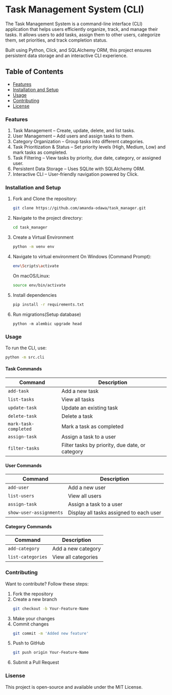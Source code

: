 # Task Management System (CLI)
The Task Management System is a command-line interface (CLI) application that helps users efficiently organize, track, and manage their tasks. It allows users to add tasks, assign them to other users, categorize them, set priorities, and track completion status.

Built using Python, Click, and SQLAlchemy ORM, this project ensures persistent data storage and an interactive CLI experience.

## Table of Contents
- [Features](#features)
- [Installation and Setup](#installation-and-setup)
- [Usage](#usage)
- [Contributing](#contributing)
- [License](#license)

### Features
1. Task Management – Create, update, delete, and list tasks.
2. User Management – Add users and assign tasks to them.
3. Category Organization – Group tasks into different categories.
4. Task Prioritization & Status – Set priority levels (High, Medium, Low) and mark tasks as completed.
5. Task Filtering – View tasks by priority, due date, category, or assigned user.
6. Persistent Data Storage – Uses SQLite with SQLAlchemy ORM.
7. Interactive CLI – User-friendly navigation powered by Click.

### Installation and Setup
1. Fork and Clone the repository:
    ```bash
    git clone https://github.com/amanda-odawa/task_manager.git
    ```
2. Navigate to the project directory:
    ```bash
    cd task_manager
    ```
3. Create a Virtual Environment
    ```bash
    python -m venv env
    ```
4. Navigate to virtual environment
    On Windows (Command Prompt):
    ```bash
    env\Scripts\activate
    ```
    On macOS/Linux:
    ```bash
    source env/bin/activate
    ```
5. Install dependencies
    ```bash
    pip install -r requirements.txt
    ```
6. Run migrations(Setup database)
    ```
    python -m alembic upgrade head
    ```

### Usage
To run the CLI, use:
 ```bash
python -m src.cli 
```
#### **Task Commands**
| Command                 | Description                                      |
|-------------------------|--------------------------------------------------|
| `add-task`             | Add a new task                                   |
| `list-tasks`           | View all tasks                                   |
| `update-task`          | Update an existing task                          |
| `delete-task`          | Delete a task                                    |
| `mark-task-completed`  | Mark a task as completed                         |
| `assign-task`          | Assign a task to a user                          |
| `filter-tasks`         | Filter tasks by priority, due date, or category  |


#### **User Commands**
| Command                 | Description                                      |
|-------------------------|--------------------------------------------------|
| `add-user`             | Add a new user                                   |
| `list-users`           | View all users                                   |
| `assign-task`          | Assign a task to a user                          |
| `show-user-assignments`| Display all tasks assigned to each user          |


#### **Category Commands**
| Command                | Description                                      |
|------------------------|--------------------------------------------------|
| `add-category`        | Add a new category                               |
| `list-categories`     | View all categories                             |

### Contributing
Want to contribute? Follow these steps:
1. Fork the repository
2. Create a new branch 
    ```bash
    git checkout -b Your-Feature-Name
    ```
3. Make your changes
4. Commit changes 
    ```bash
    git commit -m 'Added new feature'
    ```
5. Push to GitHub 
    ```bash
    git push origin Your-Feature-Name
    ```
6. Submit a Pull Request

### Lisense
This project is open-source and available under the MIT License.


